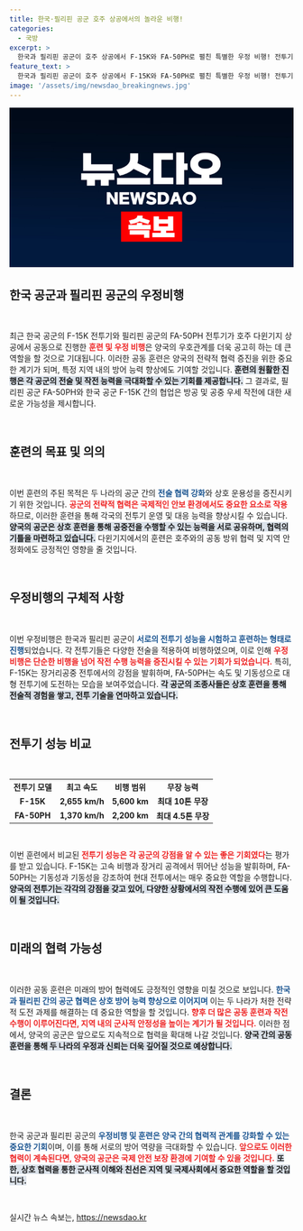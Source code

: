 ```yaml
---
title: 한국·필리핀 공군 호주 상공에서의 놀라운 비행!
categories:
  - 국방
excerpt: >
  한국과 필리핀 공군이 호주 상공에서 F-15K와 FA-50PH로 펼친 특별한 우정 비행! 전투기 하늘의 멋진 협업을 놓치지 마세요!
feature_text: >
  한국과 필리핀 공군이 호주 상공에서 F-15K와 FA-50PH로 펼친 특별한 우정 비행! 전투기 하늘의 멋진 협업을 놓치지 마세요!
image: '/assets/img/newsdao_breakingnews.jpg'
---
```


<p><img src="/assets/img/newsdao_breakingnews.jpg" alt="pcversion 속보" /></p>

<h2 data-ke-size="size26">한국 공군과 필리핀 공군의 우정비행</h2>

<p data-ke-size="size16">&nbsp;</p>

<p data-ke-size="size16">최근 한국 공군의 F-15K 전투기와 필리핀 공군의 FA-50PH 전투기가 호주 다윈기지 상공에서 공동으로 진행한 <b><span style="color: #ee2323;">훈련 및 우정 비행</span></b>은 양국의 우호관계를 더욱 공고히 하는 데 큰 역할을 할 것으로 기대됩니다. 이러한 공동 훈련은 양국의 전략적 협력 증진을 위한 중요한 계기가 되며, 특정 지역 내의 방어 능력 향상에도 기여할 것입니다. <b><span style="background-color: #21538527;">훈련의 원활한 진행은 각 공군의 전술 및 작전 능력을 극대화할 수 있는 기회를 제공합니다.</span></b> 그 결과로, 필리핀 공군 FA-50PH와 한국 공군 F-15K 간의 협업은 방공 및 공중 우세 작전에 대한 새로운 가능성을 제시합니다.</p>

<p data-ke-size="size16">&nbsp;</p>

<h2 data-ke-size="size26">훈련의 목표 및 의의</h2>

<p data-ke-size="size16">&nbsp;</p>

<p data-ke-size="size16">이번 훈련의 주된 목적은 두 나라의 공군 간의 <b><span style="color: #1a5490;">전술 협력 강화</span></b>와 상호 운용성을 증진시키기 위한 것입니다. <b><span style="color: #ee2323;">공군의 전략적 협력은 국제적인 안보 환경에서도 중요한 요소로 작용</span></b>하므로, 이러한 훈련을 통해 각국의 전투기 운영 및 대응 능력을 향상시킬 수 있습니다. <b><span style="background-color: #21538527;">양국의 공군은 상호 훈련을 통해 공중전을 수행할 수 있는 능력을 서로 공유하며, 협력의 기틀을 마련하고 있습니다.</span></b> 다윈기지에서의 훈련은 호주와의 공동 방위 협력 및 지역 안정화에도 긍정적인 영향을 줄 것입니다.</p>

<p data-ke-size="size16">&nbsp;</p>

<h2 data-ke-size="size26">우정비행의 구체적 사항</h2>

<p data-ke-size="size16">&nbsp;</p>

<p data-ke-size="size16">이번 우정비행은 한국과 필리핀 공군이 <b><span style="color: #1a5490;">서로의 전투기 성능을 시험하고 훈련하는 형태로 진행</span></b>되었습니다. 각 전투기들은 다양한 전술을 적용하여 비행하였으며, 이로 인해 <b><span style="color: #ee2323;">우정비행은 단순한 비행을 넘어 작전 수행 능력을 증진시킬 수 있는 기회가 되었습니다.</span></b> 특히, F-15K는 장거리공중 전투에서의 강점을 발휘하며, FA-50PH는 속도 및 기동성으로 대형 전투기에 도전하는 모습을 보여주었습니다. <b><span style="background-color: #21538527;">각 공군의 조종사들은 상호 훈련을 통해 전술적 경험을 쌓고, 전투 기술을 연마하고 있습니다.</span></b></p>

<p data-ke-size="size16">&nbsp;</p>

<h2 data-ke-size="size26">전투기 성능 비교</h2>

<p data-ke-size="size16">&nbsp;</p>

<table style="width: 100%; border-collapse: collapse;">
  <tr>
    <th style="text-align: center;"><b>전투기 모델</b></th>
    <th style="text-align: center;"><b>최고 속도</b></th>
    <th style="text-align: center;"><b>비행 범위</b></th>
    <th style="text-align: center;"><b>무장 능력</b></th>
  </tr>
  <tr>
    <td style="text-align: center;"><b>F-15K</b></td>
    <td style="text-align: center;"><b>2,655 km/h</b></td>
    <td style="text-align: center;"><b>5,600 km</b></td>
    <td style="text-align: center;"><b>최대 10톤 무장</b></td>
  </tr>
  <tr>
    <td style="text-align: center;"><b>FA-50PH</b></td>
    <td style="text-align: center;"><b>1,370 km/h</b></td>
    <td style="text-align: center;"><b>2,200 km</b></td>
    <td style="text-align: center;"><b>최대 4.5톤 무장</b></td>
  </tr>
</table>

<p data-ke-size="size16">&nbsp;</p>

<p data-ke-size="size16">이번 훈련에서 비교된 <b><span style="color: #ee2323;">전투기 성능은 각 공군의 강점을 알 수 있는 좋은 기회였다</span></b>는 평가를 받고 있습니다. F-15K는 고속 비행과 장거리 공격에서 뛰어난 성능을 발휘하며, FA-50PH는 기동성과 기동성을 강조하여 현대 전투에서는 매우 중요한 역할을 수행합니다. <b><span style="background-color: #21538527;">양국의 전투기는 각각의 강점을 갖고 있어, 다양한 상황에서의 작전 수행에 있어 큰 도움이 될 것입니다.</span></b></p>

<p data-ke-size="size16">&nbsp;</p>

<h2 data-ke-size="size26">미래의 협력 가능성</h2>

<p data-ke-size="size16">&nbsp;</p>

<p data-ke-size="size16">이러한 공동 훈련은 미래의 방어 협력에도 긍정적인 영향을 미칠 것으로 보입니다. <b><span style="color: #1a5490;">한국과 필리핀 간의 공군 협력은 상호 방어 능력 향상으로 이어지며</span></b> 이는 두 나라가 처한 전략적 도전 과제를 해결하는 데 중요한 역할을 할 것입니다. <b><span style="color: #ee2323;">향후 더 많은 공동 훈련과 작전 수행이 이루어진다면, 지역 내의 군사적 안정성을 높이는 계기가 될 것입니다.</span></b> 이러한 점에서, 양국의 공군은 앞으로도 지속적으로 협력을 확대해 나갈 것입니다. <b><span style="background-color: #21538527;">양국 간의 공동 훈련을 통해 두 나라의 우정과 신뢰는 더욱 깊어질 것으로 예상합니다.</span></b></p>

<p data-ke-size="size16">&nbsp;</p>

<h2 data-ke-size="size26">결론</h2>

<p data-ke-size="size16">&nbsp;</p>

<p data-ke-size="size16">한국 공군과 필리핀 공군의 <b><span style="color: #1a5490;">우정비행 및 훈련은 양국 간의 협력적 관계를 강화할 수 있는 중요한 기회</span></b>이며, 이를 통해 서로의 방어 역량을 극대화할 수 있습니다. <b><span style="color: #ee2323;">앞으로도 이러한 협력이 계속된다면, 양국의 공군은 국제 안전 보장 환경에 기여할 수 있을 것입니다.</span></b> <b><span style="background-color: #21538527;">또한, 상호 협력을 통한 군사적 이해와 친선은 지역 및 국제사회에서 중요한 역할을 할 것입니다.</span></b></p>

<p data-ke-size="size16">&nbsp;</p>
실시간 뉴스 속보는, <a href="https://newsdao.kr" rel="dofollow">https://newsdao.kr</a>


